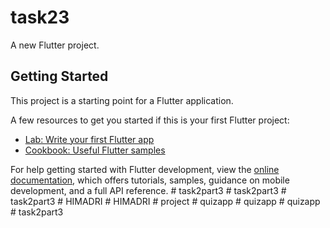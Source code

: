 # task23

A new Flutter project.

## Getting Started

This project is a starting point for a Flutter application.

A few resources to get you started if this is your first Flutter project:

- [Lab: Write your first Flutter app](https://docs.flutter.dev/get-started/codelab)
- [Cookbook: Useful Flutter samples](https://docs.flutter.dev/cookbook)

For help getting started with Flutter development, view the
[online documentation](https://docs.flutter.dev/), which offers tutorials,
samples, guidance on mobile development, and a full API reference.
#   t a s k 2 p a r t 3  
 #   t a s k 2 p a r t 3  
 #   t a s k 2 p a r t 3  
 #   H I M A D R I  
 #   H I M A D R I  
 #   p r o j e c t  
 #   q u i z a p p  
 #   q u i z a p p  
 #   q u i z a p p  
 #   t a s k 2 p a r t 3  
 